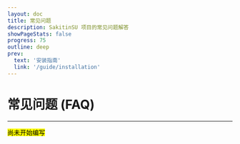 ```yaml
---
layout: doc
title: 常见问题
description: SakitinSU 项目的常见问题解答
showPageStats: false
progress: 75           
outline: deep
prev:
  text: '安装指南'
  link: '/guide/installation'
---
```


# 常见问题 (FAQ)
---

<mark>尚未开始编写</mark>


